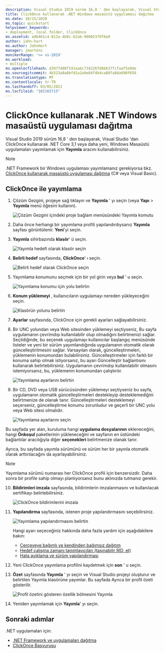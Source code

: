 ```yaml
---
description: Visual Studio 2019 sürüm 16,8 ' den başlayarak, Visual Studio 'dan ClickOnce kullanarak .NET Core 3,1 veya daha yeni, Windows Masaüstü uygulamaları yayımlamak için Yayımla aracını kullanabilirsiniz.
title: ClickOnce kullanarak .NET Windows masaüstü uygulaması dağıtma
ms.date: 10/15/2020
ms.topic: quickstart
helpviewer_keywords:
- deployment, local folder, ClickOnce
ms.assetid: adb461c4-812a-4b8c-b2ab-96002379f6a9
author: john-hart
ms.author: JohnHart
manager: jmartens
monikerRange: '>= vs-2019'
ms.workload:
- multiple
ms.openlocfilehash: d3977408f191aabc734226fd6b637fcfaaf5e9de
ms.sourcegitcommit: 4b323a8a8bfd1a1a9e84f4b4ca88fa8da690f656
ms.translationtype: MT
ms.contentlocale: tr-TR
ms.lasthandoff: 03/05/2021
ms.locfileid: "102165715"
---
```

# <a name="deploy-a-net-windows-desktop-application-using-clickonce"></a>ClickOnce kullanarak .NET Windows masaüstü uygulaması dağıtma

Visual Studio 2019 sürüm 16,8 ' den başlayarak, Visual Studio 'dan ClickOnce kullanarak .NET Core 3,1 veya daha yeni, Windows Masaüstü uygulamaları yayımlamak için **Yayımla** aracını kullanabilirsiniz.

> [!NOTE]
> .NET Framework bir Windows uygulaması yayımlamanız gerekiyorsa bkz. [ClickOnce kullanarak masaüstü uygulaması dağıtma](how-to-publish-a-clickonce-application-using-the-publish-wizard.md) (C# veya Visual Basic).

## <a name="publishing-with-clickonce"></a>ClickOnce ile yayımlama

1. Çözüm Gezgini, projeye sağ tıklayın ve **Yayımla** ' yı seçin (veya **Yapı**  >  **Yayımla** menü öğesini kullanın).

    ![Çözüm Gezgini içindeki proje bağlam menüsündeki Yayımla komutu](../deployment/media/quickstart-clickonce-solution-explorer.png "Yayımla ' yı seçin")

1. Daha önce herhangi bir yayımlama profili yapılandırdıysanız **Yayımla** sayfası görüntülenir. **Yeni**'yi seçin.

1. **Yayımla** sihirbazında **klasör**' ü seçin.

    ![Yayımla hedefi olarak klasör seçin](../deployment/media/quickstart-clickonce-publish-folder-category.png "Klasör Seç")

1. **Belirli hedef** sayfasında, **ClickOnce**' ı seçin.

    ![Belirli hedef olarak ClickOnce seçin](../deployment/media/quickstart-clickonce-publish-folder-target.png "ClickOnce seçin")

1. Yayımlama konumunu seçmek için bir yol girin veya **bul** ' u seçin.

    ![Yayımlama konumu için yolu belirtin](../deployment/media/quickstart-clickonce-publish-location.png "Bir yol girin")

1. **Konum yüklemeyi** , kullanıcıların uygulamayı nereden yükleyeceğini seçin.

    ![Klasörün yolunu belirtin](../deployment/media/quickstart-clickonce-install-location.png "Yüklemesi konumunu seçin")

1. **Ayarlar** sayfasında, ClickOnce için gerekli ayarları sağlayabilirsiniz.

1. Bir UNC yolundan veya Web sitesinden yüklemeyi seçtiyseniz, Bu sayfa uygulamanın çevrimdışı kullanılabilir olup olmadığını belirtmenizi sağlar. Seçildiğinde, bu seçenek uygulamayı kullanıcılar başlangıç menüsünde listeler ve yeni bir sürüm yayımlandığında uygulamanın otomatik olarak güncelleştirilmesini sağlar. Varsayılan olarak, güncelleştirmeleri, yüklemenin konumundan bulabilirsiniz.  Güncelleştirmeler için farklı bir konuma sahip olmak istiyorsanız, bu ayarı Güncelleştir bağlantısını kullanarak belirtebilirsiniz. Uygulamanın çevrimdışı kullanılabilir olmasını istemiyorsanız, bu, yüklemenin konumundan çalıştırılır.

    ![Yayımlama ayarlarını belirtin](../deployment/media/quickstart-clickonce-unc-settings.png "Yayımlama ayarlarını seçin")

1. Bir CD, DVD veya USB sürücüsünden yüklemeyi seçtiyseniz bu sayfa, uygulamanın otomatik güncelleştirmeleri destekleyip desteklemediğini belirtmenize de olanak tanır. Güncelleştirmeleri desteklemeyi seçerseniz, güncelleştirme konumu zorunludur ve geçerli bir UNC yolu veya Web sitesi olmalıdır.

    ![Yayımlama ayarlarını seçin](../deployment/media/quickstart-clickonce-settings.png "Yayımlama ayarlarını seçin")

Bu sayfada yer alan, kuruluma hangi **uygulama dosyalarının** ekleneceğini, hangi **Önkoşul** paketlerinin yükleneceğini ve sayfanın en üstündeki bağlantılar aracılığıyla diğer **seçenekleri** belirtmenize olanak tanır.

Ayrıca, bu sayfada yayımla sürümünü ve sürüm her bir yayınla otomatik olarak arttırılacağını da ayarlayabilirsiniz.

> [!NOTE]
> Yayımlama sürümü numarası her ClickOnce profili için benzersizdir. Daha sonra bir profile sahip olmayı planlıyorsanız bunu aklınızda tutmanız gerekir.

10. **Bildirimleri imzala** sayfasında, bildirimlerin imzalanmasını ve kullanılacak sertifikayı belirtebilirsiniz.

    ![ClickOnce bildirimlerini imzala](../deployment/media/quickstart-clickonce-sign-manifests.png)

1. **Yapılandırma** sayfasında, istenen proje yapılandırmasını seçebilirsiniz.

     ![Yayımlama yapılandırmasını belirtin](../deployment/media/quickstart-clickonce-configuration.png)

    Hangi ayarı seçeceğiniz hakkında daha fazla yardım için aşağıdakilere bakın:

    - [Çerçeveye bağımlı ve kendinden bağımsız dağıtım](/dotnet/core/deploying/)
    - [Hedef çalışma zamanı tanımlayıcıları (taşınabilir RID, et)](/dotnet/core/rid-catalog)
    - [Hata ayıklama ve sürüm yapılandırması](../ide/understanding-build-configurations.md)

1. Yeni ClickOnce yayımlama profilini kaydetmek için **son** ' u seçin.

1. **Özet** sayfasında **Yayımla** ' yı seçin ve Visual Studio projeyi oluşturur ve belirtilen Yayımla klasörüne yayımlar. Bu sayfada Ayrıca bir profil özeti gösterilir.

    ![Profil özetini gösteren özellik bölmesini Yayımla](../deployment/media/quickstart-clickonce-summary.png)

1. Yeniden yayımlamak için **Yayımla**' yı seçin.

## <a name="next-steps"></a>Sonraki adımlar

.NET uygulamaları için:

- [.NET Framework ve uygulamaları dağıtma](/dotnet/framework/deployment/)
- [ClickOnce Başvurusu](clickonce-reference.md)
